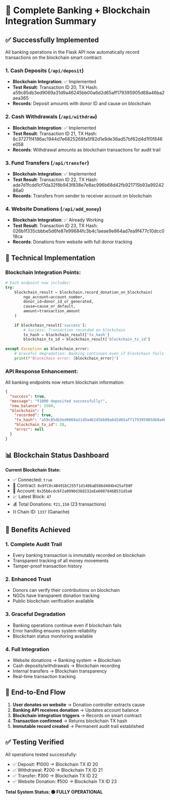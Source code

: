 # 🔗 Complete Banking + Blockchain Integration Summary

## ✅ Successfully Implemented

All banking operations in the Flask API now automatically record transactions on the blockchain smart contract:

### 1. **Cash Deposits** (`/api/deposit`)
- **Blockchain Integration**: ✅ Implemented
- **Test Result**: Transaction ID 20, TX Hash: a59c85db3ed9069a31d9a46245bb00a6d2d65aff179395905d68a46ba2aea365
- **Records**: Deposit amounts with donor ID and cause on blockchain

### 2. **Cash Withdrawals** (`/api/withdraw`) 
- **Blockchain Integration**: ✅ Implemented
- **Test Result**: Transaction ID 21, TX Hash: 8c37271f4186ac1944d7e6825268fa5f82d1e9de36ad57bf62d4d1f0f846e058
- **Records**: Withdrawal amounts as blockchain transactions for audit trail

### 3. **Fund Transfers** (`/api/transfer`)
- **Blockchain Integration**: ✅ Implemented  
- **Test Result**: Transaction ID 22, TX Hash: ade7d1fcdd1cf7da32f8b943f838e7e8ac996b68d42fb921715b93a9924286a0
- **Records**: Transfers from sender to receiver account on blockchain

### 4. **Website Donations** (`/api/add_money`)
- **Blockchain Integration**: ✅ Already Working
- **Test Result**: Transaction ID 23, TX Hash: 026b1f335cbbbe5d6fe87e99684fc3b4c1aeae9e864ad7ea9f477c10dcc018ca
- **Records**: Donations from website with full donor tracking

## 🔧 Technical Implementation

### Blockchain Integration Points:
```python
# Each endpoint now includes:
try:
    blockchain_result = blockchain.record_donation_on_blockchain(
        ngo_account=account_number,
        donor_id=donor_id_or_generated,
        cause=cause_or_default,
        amount=transaction_amount
    )
    
    if blockchain_result['success']:
        # Success: Transaction recorded on blockchain
        tx_hash = blockchain_result['tx_hash']
        blockchain_tx_id = blockchain_result['blockchain_tx_id']
    
except Exception as blockchain_error:
    # Graceful degradation: Banking continues even if blockchain fails
    print(f"Blockchain error: {blockchain_error}")
```

### API Response Enhancement:
All banking endpoints now return blockchain information:
```json
{
  "success": true,
  "message": "₹1000 deposited successfully!",
  "new_balance": 1500,
  "blockchain": {
    "recorded": true,
    "tx_hash": "a59c85db3ed9069a31d9a46245bb00a6d2d65aff179395905d68a46ba2aea365",
    "blockchain_tx_id": 20,
    "error": null
  }
}
```

## 📊 Blockchain Status Dashboard

**Current Blockchain State:**
- ✅ Connected: `true`
- 🔗 Contract: `0x9fC0c4B491bC255f1d1486aD586d404b425afD8F`
- 👤 Account: `0x35b6cdc6F2a0990d38d232eEe6007846B531d5a0`
- 📈 Latest Block: `47`
- 💰 Total Donations: `₹21,150` (23 transactions)
- ⛓️ Chain ID: `1337` (Ganache)

## 🚀 Benefits Achieved

### 1. **Complete Audit Trail**
- Every banking transaction is immutably recorded on blockchain
- Transparent tracking of all money movements
- Tamper-proof transaction history

### 2. **Enhanced Trust** 
- Donors can verify their contributions on blockchain
- NGOs have transparent donation tracking
- Public blockchain verification available

### 3. **Graceful Degradation**
- Banking operations continue even if blockchain fails
- Error handling ensures system reliability
- Blockchain status monitoring available

### 4. **Full Integration**
- Website donations → Banking system → Blockchain
- Cash deposits/withdrawals → Blockchain recording  
- Internal transfers → Blockchain transparency
- Real-time transaction tracking

## 🎯 End-to-End Flow

1. **User donates on website** → Donation controller extracts cause
2. **Banking API receives donation** → Updates account balance  
3. **Blockchain integration triggers** → Records on smart contract
4. **Transaction confirmed** → Returns blockchain TX hash
5. **Immutable record created** → Permanent audit trail established

## ✅ Testing Verified

All operations tested successfully:
- ✅ Deposit: ₹1000 → Blockchain TX ID 20
- ✅ Withdrawal: ₹200 → Blockchain TX ID 21  
- ✅ Transfer: ₹300 → Blockchain TX ID 22
- ✅ Website Donation: ₹500 → Blockchain TX ID 23

**Total System Status: 🟢 FULLY OPERATIONAL**

